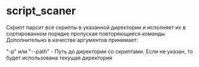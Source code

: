 # script_scaner
Скрипт парсит все скрипты в указанной директории и исполняет их в сортированном порядке пропуская повторяющиеся команды
Дополнительно в качестве аргументов принимает:

"-p" или "--path" - Путь до директории со скриптами. Если не указан, то будет использована текущая директория
